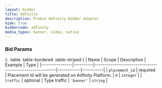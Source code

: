 ```yaml
---
layout: bidder
title: Adfinity
description: Prebid Adfinity Bidder Adaptor
hide: true
biddercode: adfinity
media_types: banner, video, native
---
```


### Bid Params

{: .table .table-bordered .table-striped }
| Name           | Scope    | Description                                              | Example    | Type      |
|----------------|----------|----------------------------------------------------------|------------|-----------|
| `placement_id` | required | Placement Id will be generated on Adfinity Platform.     | `0`        | `integer` |
| `traffic`      | optional | Type traffic                                             | `'banner'` | `string`  |